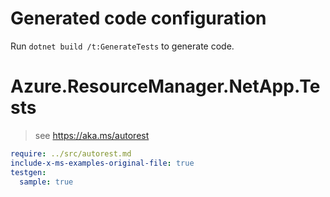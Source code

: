 # Generated code configuration

Run `dotnet build /t:GenerateTests` to generate code.

# Azure.ResourceManager.NetApp.Tests

> see https://aka.ms/autorest
``` yaml
require: ../src/autorest.md
include-x-ms-examples-original-file: true
testgen:
  sample: true
```
